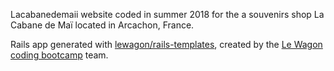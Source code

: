Lacabanedemaii website coded in summer 2018 for the a souvenirs shop La Cabane de Maï located in Arcachon, France.


Rails app generated with [lewagon/rails-templates](https://github.com/lewagon/rails-templates), created by the [Le Wagon coding bootcamp](https://www.lewagon.com) team.
